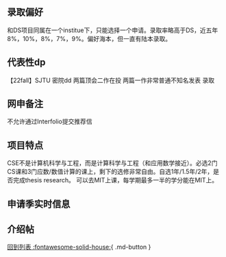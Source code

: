 ## 录取偏好
和DS项目同属在一个institue下，只能选择一个申请。录取率略高于DS，近五年8%，10%，8%，7%，9%。偏好海本，但一直有陆本录取。
## 代表性dp
【22fall】SJTU 密院dd 两篇顶会二作在投 两篇一作非常普通不知名发表 录取

## 网申备注
不允许通过Interfolio提交推荐信

## 项目特点
CSE不是计算机科学与工程，而是计算科学与工程（和应用数学接近）。必选2门CS课和3门应数/数值计算的课上，剩下的选修非常自由。自选1年/1.5年/2年，是否完成thesis research。
可以去MIT上课，每学期最多一半的学分能在MIT上。

## 申请季实时信息

## 介绍帖

[回到列表 :fontawesome-solid-house:](选校梯度.md){ .md-button }
